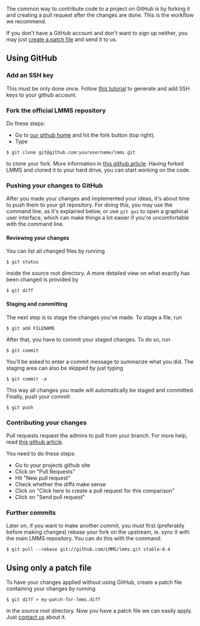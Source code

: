 The common way to contribute code to a project on GitHub is by forking it and creating a pull request after the changes are done. This is the workflow we recommend. 

If you don't have a GitHub account and don't want to sign up neither, you may just [create a patch file](#Patch) and send it to us.

## Using GitHub

### Add an SSH key
This must be only done once. Follow [this tutorial](https://help.github.com/articles/generating-ssh-keys) to generate and add SSH keys to your github account.

### Fork the official LMMS repository
Do these steps:
* Go to [our github home](https://github.com/LMMS/lmms) and hit the fork button (top right).
* Type
```
$ git clone git@github.com:yourusername/lmms.git
```
to clone your fork. More information in [this github article](https://help.github.com/articles/fork-a-repo). Having forked LMMS and cloned it to your hard drive, you can start working on the code.

### Pushing your changes to GitHub
After you made your changes and implemented your ideas, it's about time to push them to your git repository.
For doing this, you may use the command line, as it's explained below, or use `git gui` to open a graphical user interface, which can make things a lot easier if you're uncomfortable with the command line.

#### Reviewing your changes
You can list all changed files by running
```
$ git status
```
inside the source root directory. A more detailed view on what exactly has been changed is provided by
```
$ git diff
```

#### Staging and committing
The next step is to stage the changes you've made. To stage a file, run
```
$ git add FILENAME
```

After that, you have to commit your staged changes. To do so, run
```
$ git commit
```
You'll be asked to enter a commit message to summarize what you did. The staging area can also be skipped by just typing
```
$ git commit -a
```
This way all changes you made will automatically be staged and committed. Finally, push your commit:
```
$ git push
```

### Contributing your changes

Pull requests request the admins to pull from your branch. For more help, read [this github article](https://help.github.com/articles/using-pull-requests).

You need to do these steps:
* Go to your projects github site
* Click on "Pull Requests"
* Hit "New pull request"
* Check whether the diffs make sense
* Click on "Click here to create a pull request for this comparison"
* Click on "Send pull request"

### Further commits
Later on, if you want to make another commit, you must first (preferably
before making changes) rebase your fork on the upstream, ie. sync it
with the main LMMS repository. You can do this with the command:

```
$ git pull --rebase git://github.com/LMMS/lmms.git stable-0.4
```

## Using only a patch file <a name="Patch"></a>
To have your changes applied without using GitHub, create a patch file containing your changes by running
```
$ git diff > my-patch-for-lmms.diff
```
in the source root directory. Now you have a patch file we can easily apply. Just [contact us](https://github.com/LMMS/lmms/wiki#contact-us) about it.
